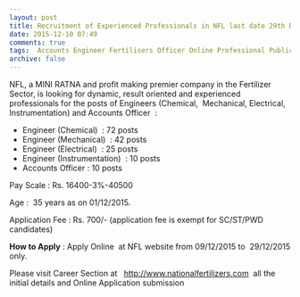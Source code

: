 ```yaml
---
layout: post
title: Recruitment of Experienced Professionals in NFL last date 29th Dec-2015   
date: 2015-12-10 07:49
comments: true
tags:  Accounts Engineer Fertilisers Officer Online Professional Public-Sector 
archive: false
---
```

NFL, a MINI RATNA and profit making premier company in the Fertilizer Sector, is looking for dynamic, result oriented and experienced professionals for the posts of Engineers (Chemical,  Mechanical, Electrical, Instrumentation) and Accounts Officer  :


- Engineer (Chemical)  : 72 posts  
- Engineer (Mechanical)  : 42 posts  
- Engineer (Electrical)  : 25 posts  
- Engineer (Instrumentation)  : 10 posts  
- Accounts Officer : 10 posts  

Pay Scale : Rs. 16400-3%-40500

Age :  35 years as on 01/12/2015.

Application Fee : Rs. 700/- (application fee is exempt for SC/ST/PWD candidates)

**How to Apply** : Apply Online  at NFL website from 09/12/2015 to  29/12/2015 only. 



Please visit Career Section at   <http://www.nationalfertilizers.com>  all the initial details and Online Application submission




